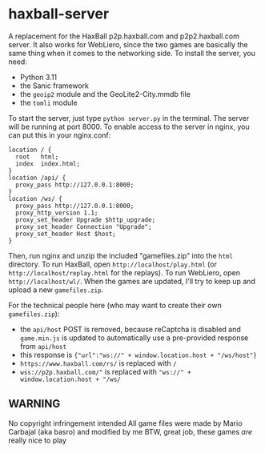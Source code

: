 # haxball-server
A replacement for the HaxBall p2p.haxball.com and p2p2.haxball.com server. It also works for WebLiero, since the two games are basically the same thing when it comes to the networking side.
To install the server, you need:
* Python 3.11
* the Sanic framework
* the `geoip2` module and the GeoLite2-City.mmdb file
* the `tomli` module

To start the server, just type `python server.py` in the terminal.
The server will be running at port 8000.
To enable access to the server in nginx, you can put this in your nginx.conf:
```
location / {
  root   html;
  index  index.html;
}
location /api/ {
  proxy_pass http://127.0.0.1:8000;
}
location /ws/ {
  proxy_pass http://127.0.0.1:8000;
  proxy_http_version 1.1;
  proxy_set_header Upgrade $http_upgrade;
  proxy_set_header Connection "Upgrade";
  proxy_set_header Host $host;
}
```
Then, run nginx and unzip the included "gamefiles.zip" into the `html` directory.
To run HaxBall, open `http://localhost/play.html` (or `http://localhost/replay.html` for the replays).
To run WebLiero, open `http://localhost/wl/`.
When the games are updated, I'll try to keep up and upload a new `gamefiles.zip`.

For the technical people here (who may want to create their own `gamefiles.zip`):
* the `api/host` POST is removed, because reCaptcha is disabled and `game.min.js` is updated to automatically use a pre-provided response from `api/host`
* this response is `{"url":"ws://" + window.location.host + "/ws/host"}`
* `https://www.haxball.com/rs/` is replaced with `/`
* `wss://p2p.haxball.com/"` is replaced with `"ws://" + window.location.host + "/ws/`

## WARNING
No copyright infringement intended
All game files were made by Mario Carbajal (aka basro) and modified by me
BTW, great job, these games *are* really nice to play
